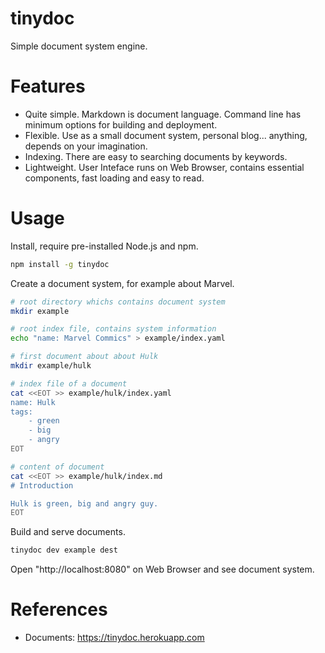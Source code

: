 # tinydoc

Simple document system engine.

# Features

* Quite simple. Markdown is document language. Command line has minimum options
  for building and deployment.
* Flexible. Use as a small document system, personal blog... anything, depends
  on your imagination.
* Indexing. There are easy to searching documents by keywords.
* Lightweight. User Inteface runs on Web Browser, contains essential components,
  fast loading and easy to read.

# Usage

Install, require pre-installed Node.js and npm.

```bash
npm install -g tinydoc
```

Create a document system, for example about Marvel.

```bash
# root directory whichs contains document system
mkdir example

# root index file, contains system information
echo "name: Marvel Commics" > example/index.yaml

# first document about about Hulk
mkdir example/hulk

# index file of a document
cat <<EOT >> example/hulk/index.yaml
name: Hulk
tags:
    - green
    - big
    - angry
EOT

# content of document
cat <<EOT >> example/hulk/index.md
# Introduction

Hulk is green, big and angry guy.
EOT
```

Build and serve documents.

```bash
tinydoc dev example dest
```

Open "http://localhost:8080" on Web Browser and see document system.

References
==========

* Documents: https://tinydoc.herokuapp.com
